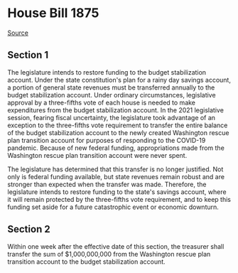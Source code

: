 # House Bill 1875

[Source](http://lawfilesext.leg.wa.gov/biennium/2021-22/Pdf/Bills/House%20Bills/1875.pdf)
## Section 1
The legislature intends to restore funding to the budget stabilization account. Under the state constitution's plan for a rainy day savings account, a portion of general state revenues must be transferred annually to the budget stabilization account. Under ordinary circumstances, legislative approval by a three-fifths vote of each house is needed to make expenditures from the budget stabilization account. In the 2021 legislative session, fearing fiscal uncertainty, the legislature took advantage of an exception to the three-fifths vote requirement to transfer the entire balance of the budget stabilization account to the newly created Washington rescue plan transition account for purposes of responding to the COVID-19 pandemic. Because of new federal funding, appropriations made from the Washington rescue plan transition account were never spent.

The legislature has determined that this transfer is no longer justified. Not only is federal funding available, but state revenues remain robust and are stronger than expected when the transfer was made. Therefore, the legislature intends to restore funding to the state's savings account, where it will remain protected by the three-fifths vote requirement, and to keep this funding set aside for a future catastrophic event or economic downturn.


## Section 2
Within one week after the effective date of this section, the treasurer shall transfer the sum of $1,000,000,000 from the Washington rescue plan transition account to the budget stabilization account.

